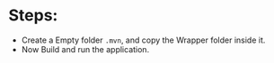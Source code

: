 # Steps:
 - Create a Empty folder `.mvn`, and copy the Wrapper folder inside it.
 - Now Build and run the application.
